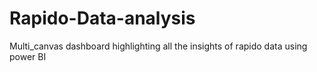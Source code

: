 # Rapido-Data-analysis
Multi_canvas dashboard highlighting all the insights of rapido data using power BI
